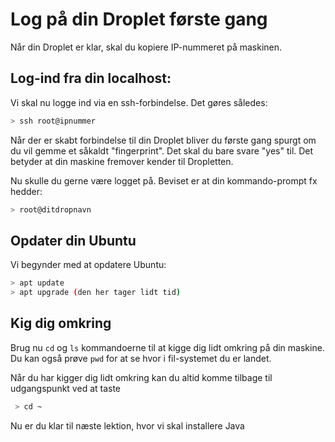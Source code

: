 # Log på din Droplet første gang

Når din Droplet er klar, skal du kopiere IP-nummeret på maskinen.

## Log-ind fra din localhost:

Vi skal nu logge ind via en ssh-forbindelse. Det gøres således:

```bash
> ssh root@ipnummer
```

Når der er skabt forbindelse til din Droplet bliver du første gang spurgt om du vil gemme et såkaldt "fingerprint". Det skal du bare svare "yes" til. Det betyder at din maskine fremover kender til Dropletten.

Nu skulle du gerne være logget på. Beviset er at din kommando-prompt fx hedder:

```bash
> root@ditdropnavn
```

## Opdater din Ubuntu

Vi begynder med at opdatere Ubuntu:

```bash
> apt update
> apt upgrade (den her tager lidt tid)
```

## Kig dig omkring

Brug nu `cd` og `ls` kommandoerne til at kigge dig lidt omkring på din maskine. Du kan også prøve `pwd` for at se hvor i fil-systemet du er landet.

Når du har kigger dig lidt omkring kan du altid komme tilbage til udgangspunkt ved at taste

```bash
 > cd ~
```

Nu er du klar til næste lektion, hvor vi skal installere Java